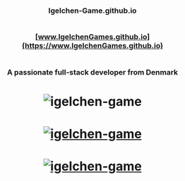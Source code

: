 # <h3 align="center"> Igelchen-Game.github.io </h3>

# <h3 align="center"> [www.IgelchenGames.github.io](https://www.IgelchenGames.github.io) </h3>

# <h3 align="center">A passionate full-stack developer from Denmark</h3>

# <p align="center"> <img src="https://komarev.com/ghpvc/?username=igelchen-game&label=Profile%20views&color=0e75b6&style=flat" alt="igelchen-game" /> </p>

# <p align="center"> <a href="https://github.com/ryo-ma/github-profile-trophy"><img src="https://github-profile-trophy.vercel.app/?username=igelchen-game" alt="igelchen-game" /> </p>

# <p align="center"> <img src="https://github-readme-stats.vercel.app/api/top-langs?username=igelchen-game&show_icons=true&locale=en&layout=compact" alt="igelchen-game" /> </p>
